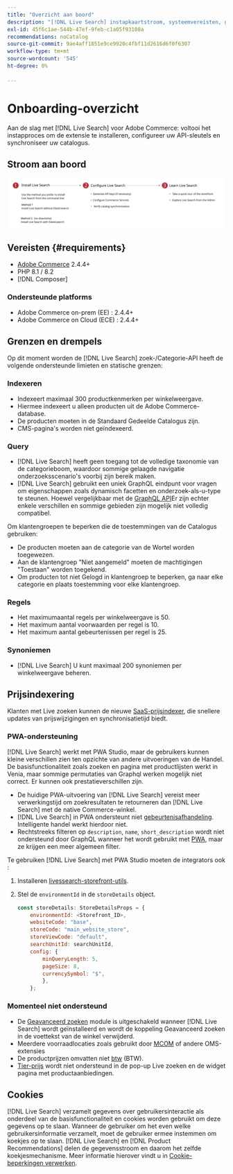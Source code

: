 ```yaml
---
title: "Overzicht aan boord"
description: "[!DNL Live Search] instapkaartstroom, systeemvereisten, grenzen en beperkingen"
exl-id: 45f6c1ae-544b-47ef-9feb-c1a05f93108a
recommendations: noCatalog
source-git-commit: 9ae4aff1851e9ce9920c4fbf11d2616d6f0f6307
workflow-type: tm+mt
source-wordcount: '545'
ht-degree: 0%

---
```


# Onboarding-overzicht

Aan de slag met [!DNL Live Search] voor Adobe Commerce: voltooi het instapproces om de extensie te installeren, configureer uw API-sleutels en synchroniseer uw catalogus.

## Stroom aan boord

![[!DNL Live Search] instapkaartschema](assets/onboarding-flow.svg)

## Vereisten {#requirements}

* [Adobe Commerce](https://business.adobe.com/products/magento/magento-commerce.html) 2.4.4+
* PHP 8.1 / 8.2
* [!DNL Composer]

### Ondersteunde platforms

* Adobe Commerce on-prem (EE) : 2.4.4+
* Adobe Commerce on Cloud (ECE) : 2.4.4+

## Grenzen en drempels

Op dit moment worden de [!DNL Live Search] zoek-/Categorie-API heeft de volgende ondersteunde limieten en statische grenzen:

### Indexeren

* Indexeert maximaal 300 productkenmerken per winkelweergave.
* Hiermee indexeert u alleen producten uit de Adobe Commerce-database.
* De producten moeten in de Standaard Gedeelde Catalogus zijn.
* CMS-pagina&#39;s worden niet geïndexeerd.

### Query

* [!DNL Live Search] heeft geen toegang tot de volledige taxonomie van de categorieboom, waardoor sommige gelaagde navigatie onderzoeksscenario&#39;s voorbij zijn bereik maken.
* [!DNL Live Search] gebruikt een uniek GraphQL eindpunt voor vragen om eigenschappen zoals dynamisch facetten en onderzoek-als-u-type te steunen. Hoewel vergelijkbaar met de [GraphQL API](https://developer.adobe.com/commerce/webapi/graphql/)Er zijn echter enkele verschillen en sommige gebieden zijn mogelijk niet volledig compatibel.

Om klantengroepen te beperken die de toestemmingen van de Catalogus gebruiken:

* De producten moeten aan de categorie van de Wortel worden toegewezen.
* Aan de klantengroep &quot;Niet aangemeld&quot; moeten de machtigingen &quot;Toestaan&quot; worden toegekend.
* Om producten tot niet Gelogd in klantengroep te beperken, ga naar elke categorie en plaats toestemming voor elke klantengroep.

### Regels

* Het maximumaantal regels per winkelweergave is 50.
* Het maximum aantal voorwaarden per regel is 10.
* Het maximum aantal gebeurtenissen per regel is 25.

### Synoniemen

* [!DNL Live Search] U kunt maximaal 200 synoniemen per winkelweergave beheren.

## Prijsindexering

Klanten met Live zoeken kunnen de nieuwe [SaaS-prijsindexer](../price-index/index.md), die snellere updates van prijswijzigingen en synchronisatietijd biedt.

### PWA-ondersteuning

[!DNL Live Search] werkt met PWA Studio, maar de gebruikers kunnen kleine verschillen zien ten opzichte van andere uitvoeringen van de Handel. De basisfunctionaliteit zoals zoeken en pagina met productlijsten werkt in Venia, maar sommige permutaties van Graphql werken mogelijk niet correct. Er kunnen ook prestatieverschillen zijn.

* De huidige PWA-uitvoering van [!DNL Live Search] vereist meer verwerkingstijd om zoekresultaten te retourneren dan [!DNL Live Search] met de native Commerce-winkel.
* [!DNL Live Search] in PWA ondersteunt niet [gebeurtenisafhandeling](https://developer.adobe.com/commerce/services/shared-services/storefront-events/sdk/). Intelligente handel werkt hierdoor niet.
* Rechtstreeks filteren op `description`, `name`, `short_description` wordt niet ondersteund door GraphQL wanneer het wordt gebruikt met [PWA](https://developer.adobe.com/commerce/pwa-studio/), maar ze krijgen een meer algemeen filter.

Te gebruiken [!DNL Live Search] met PWA Studio moeten de integrators ook :

1. Installeren [livessearch-storefront-utils](https://www.npmjs.com/package/@magento/ds-livesearch-storefront-utils).
1. Stel de `environmentId` in de `storeDetails` object.

   ```javascript
   const storeDetails: StoreDetailsProps = {
       environmentId: <Storefront_ID>,
       websiteCode: "base",
       storeCode: "main_website_store",
       storeViewCode: "default",
       searchUnitId: searchUnitId,
       config: {
           minQueryLength: 5,
           pageSize: 8,
           currencySymbol: "$",
           },
       };
   ```

### Momenteel niet ondersteund

* De [Geavanceerd zoeken](https://experienceleague.adobe.com/docs/commerce-admin/catalog/catalog/search/search.html#advanced-search) module is uitgeschakeld wanneer [!DNL Live Search] wordt geïnstalleerd en wordt de koppeling Geavanceerd zoeken in de voettekst van de winkel verwijderd.
* Meerdere voorraadlocaties zoals gebruikt door [MCOM](https://experienceleague.adobe.com/docs/commerce-admin/systems/integrations/mcom.html) of andere OMS-extensies
* De productprijzen omvatten niet [btw](https://experienceleague.adobe.com/docs/commerce-admin/stores-sales/site-store/taxes/vat.html) (BTW).
* [Tier-prijs](https://experienceleague.adobe.com/docs/commerce-admin/catalog/products/pricing/product-price-tier.html) wordt niet ondersteund in de pop-up Live zoeken en de widget pagina met productaanbiedingen.

## Cookies

[!DNL Live Search] verzamelt gegevens over gebruikersinteractie als onderdeel van de basisfunctionaliteit en cookies worden gebruikt om deze gegevens op te slaan. Wanneer de gebruiker om het even welke gebruikersinformatie verzamelt, moet de gebruiker ermee instemmen om koekjes op te slaan. [!DNL Live Search] en [!DNL Product Recommendations] delen de gegevensstroom en daarom het zelfde koekjesmechanisme. Meer informatie hierover vindt u in [Cookie-beperkingen verwerken](https://experienceleague.adobe.com/docs/commerce-merchant-services/product-recommendations/developer/setting-cookie.html).
